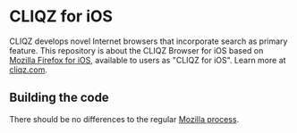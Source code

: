 CLIQZ for iOS
===============

CLIQZ develops novel Internet browsers that incorporate search as primary feature. This repository is about the CLIQZ Browser for iOS based on [Mozilla Firefox for iOS](https://github.com/mozilla/firefox-ios), available to users as "CLIQZ for iOS". Learn more at [cliqz.com](https://cliqz.com).

Building the code
-----------------
There should be no differences to the regular [Mozilla process](https://github.com/mozilla/firefox-ios).

